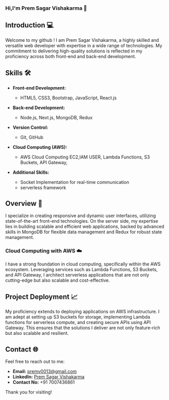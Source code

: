 ### Hi,I'm Prem Sagar Vishakarma 👋


## Introduction 💻

Welcome to my github ! I am Prem Sagar Vishakarma, a highly skilled and versatile web developer with expertise in a wide range of technologies. My commitment to delivering high-quality solutions is reflected in my proficiency across both front-end and back-end development.

## Skills 🛠️

- **Front-end Development:**
  - HTML5, CSS3, Bootstrap, JavaScript, React.js

- **Back-end Development:**
  - Node.js, Next.js, MongoDB, Redux

- **Version Control:**
  - Git, GitHub

- **Cloud Computing (AWS):**
  - AWS Cloud Computing EC2,IAM USER, Lambda Functions, S3 Buckets, API Gateway,

- **Additional Skills:**
  - Socket Implementation for real-time communication
  - serverless framework

## Overview 🚀

I specialize in creating responsive and dynamic user interfaces, utilizing state-of-the-art front-end technologies. On the server side, my expertise lies in building scalable and efficient web applications, backed by advanced skills in MongoDB for flexible data management and Redux for robust state management.

### Cloud Computing with AWS ☁️

I have a strong foundation in cloud computing, specifically within the AWS ecosystem. Leveraging services such as Lambda Functions, S3 Buckets, and API Gateway, I architect serverless applications that are not only cutting-edge but also scalable and cost-effective.

## Project Deployment 📈

My proficiency extends to deploying applications on AWS infrastructure. I am adept at setting up S3 buckets for storage, implementing Lambda functions for serverless compute, and creating secure APIs using API Gateway. This ensures that the solutions I deliver are not only feature-rich but also scalable and resilient.

## Contact 🌐

Feel free to reach out to me:
- **Email:** [premv0013@gmail.com](mailto:premv0013@gmail.com)
- **LinkedIn:** [Prem Sagar Vishakarma](https://www.linkedin.com/in/prem-sagar001/)
- **Contact No:** +91 7007436861

Thank you for visiting!

